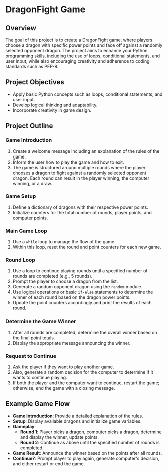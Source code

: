 # DragonFight Game

## Overview
The goal of this project is to create a DragonFight game, where players choose a dragon with specific power points and face off against a randomly selected opponent dragon. The project aims to enhance your Python programming skills, including the use of loops, conditional statements, and user input, while also encouraging creativity and adherence to coding standards such as PEP-8.

## Project Objectives
- Apply basic Python concepts such as loops, conditional statements, and user input.
- Develop logical thinking and adaptability.
- Incorporate creativity in game design.

## Project Outline

### Game Introduction
1. Create a welcome message including an explanation of the rules of the game.
2. Inform the user how to play the game and how to exit.
3. The game is structured around multiple rounds where the player chooses a dragon to fight against a randomly selected opponent dragon. Each round can result in the player winning, the computer winning, or a draw.

### Game Setup
1. Define a dictionary of dragons with their respective power points.
2. Initialize counters for the total number of rounds, player points, and computer points.

### Main Game Loop
1. Use a `while` loop to manage the flow of the game.
2. Within this loop, reset the round and point counters for each new game.

### Round Loop
1. Use a loop to continue playing rounds until a specified number of rounds are completed (e.g., 5 rounds).
2. Prompt the player to choose a dragon from the list.
3. Generate a random opponent dragon using the `random` module.
4. Use logical operations or basic `if-else` statements to determine the winner of each round based on the dragon power points.
5. Update the point counters accordingly and print the results of each round.

### Determine the Game Winner
1. After all rounds are completed, determine the overall winner based on the final point totals.
2. Display the appropriate message announcing the winner.

### Request to Continue
1. Ask the player if they want to play another game.
2. Also, generate a random decision for the computer to determine if it wants to continue playing.
3. If both the player and the computer want to continue, restart the game; otherwise, end the game with a closing message.

## Example Game Flow
- **Game Introduction**: Provide a detailed explanation of the rules.
- **Setup**: Display available dragons and initialize game variables.
- **Gameplay**:
  - **Round 1**: Player picks a dragon, computer picks a dragon, determine and display the winner, update points.
  - **Round 2**: Continue as above until the specified number of rounds is completed.
- **Game Result**: Announce the winner based on the points after all rounds.
- **Continue?**: Prompt player to play again, generate computer's decision, and either restart or end the game.

